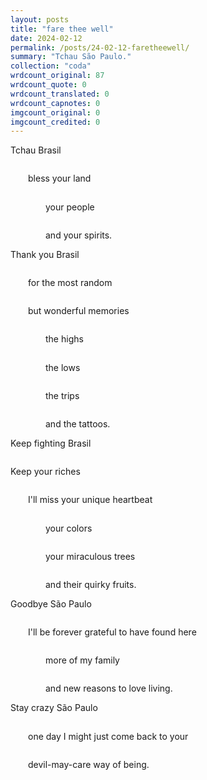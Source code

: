 ```yaml
---
layout: posts
title: "fare thee well"
date: 2024-02-12
permalink: /posts/24-02-12-faretheewell/
summary: "Tchau São Paulo."
collection: "coda"
wrdcount_original: 87
wrdcount_quote: 0
wrdcount_translated: 0
wrdcount_capnotes: 0
imgcount_original: 0
imgcount_credited: 0
---
```

<span style="display: block; text-indent: 0; margin-bottom: 0.8em;">Tchau Brasil</span>  
<span style="display: block; text-indent: 2em; margin-bottom: 0.8em;">bless your land</span>  
<span style="display: block; text-indent: 4em; margin-bottom: 0.8em;">your people</span>  
<span style="display: block; text-indent: 4em; margin-bottom: 0.8em;">and your spirits.</span>

<span style="display: block; text-indent: 0; margin-bottom: 0.8em;">Thank you Brasil</span>  
<span style="display: block; text-indent: 2em; margin-bottom: 0.8em;">for the most random</span>  
<span style="display: block; text-indent: 2em; margin-bottom: 0.8em;">but wonderful memories</span>  
<span style="display: block; text-indent: 4em; margin-bottom: 0.8em;">the highs</span>  
<span style="display: block; text-indent: 4em; margin-bottom: 0.8em;">the lows</span>  
<span style="display: block; text-indent: 4em; margin-bottom: 0.8em;">the trips</span>  
<span style="display: block; text-indent: 4em; margin-bottom: 0.8em;">and the tattoos.</span>

<span style="display: block; text-indent: 0; margin-bottom: 0.8em;">Keep fighting Brasil</span>  
<span style="display: block; text-indent: 0; margin-bottom: 0.8em;">Keep your riches</span>  
<span style="display: block; text-indent: 2em; margin-bottom: 0.8em;">I'll miss your unique heartbeat</span>  
<span style="display: block; text-indent: 4em; margin-bottom: 0.8em;">your colors</span>  
<span style="display: block; text-indent: 4em; margin-bottom: 0.8em;">your miraculous trees</span>  
<span style="display: block; text-indent: 4em; margin-bottom: 0.8em;">and their quirky fruits.</span>

<span style="display: block; text-indent: 0; margin-bottom: 0.8em;">Goodbye São Paulo</span>  
<span style="display: block; text-indent: 2em; margin-bottom: 0.8em;">I'll be forever grateful to have found here</span>  
<span style="display: block; text-indent: 4em; margin-bottom: 0.8em;">more of my family</span>  
<span style="display: block; text-indent: 4em; margin-bottom: 0.8em;">and new reasons to love living.</span>

<span style="display: block; text-indent: 0; margin-bottom: 0.8em;">Stay crazy São Paulo</span>  
<span style="display: block; text-indent: 2em; margin-bottom: 0.8em;">one day I might just come back to your</span>  
<span style="display: block; text-indent: 2em; margin-bottom: 0.8em;">devil-may-care way of being.</span>
